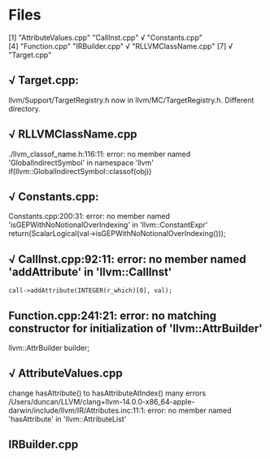# Files
[1] "AttributeValues.cpp" "CallInst.cpp"        √ "Constants.cpp"      
[4] "Function.cpp"        "IRBuilder.cpp"       √ "RLLVMClassName.cpp" 
[7] √ "Target.cpp"         

## √ Target.cpp:
llvm/Support/TargetRegistry.h now in llvm/MC/TargetRegistry.h.   Different directory.


## √ RLLVMClassName.cpp
./llvm_classof_name.h:116:11: error: no member named 'GlobalIndirectSymbol' in namespace 'llvm'
     if(llvm::GlobalIndirectSymbol::classof(obj))


## √ Constants.cpp:
Constants.cpp:200:31: error: no member named 'isGEPWithNoNotionalOverIndexing' in 'llvm::ConstantExpr'
    return(ScalarLogical(val->isGEPWithNoNotionalOverIndexing()));


## √ CallInst.cpp:92:11: error: no member named 'addAttribute' in 'llvm::CallInst'
    call->addAttribute(INTEGER(r_which)[0], val);


## Function.cpp:241:21: error: no matching constructor for initialization of 'llvm::AttrBuilder'
  llvm::AttrBuilder builder;


## √ AttributeValues.cpp
   change hasAttribute() to hasAttributeAtIndex()
   many errors
/Users/duncan/LLVM/clang+llvm-14.0.0-x86_64-apple-darwin/include/llvm/IR/Attributes.inc:11:1: error: no
      member named 'hasAttribute' in 'llvm::AttributeList'

## IRBuilder.cpp
